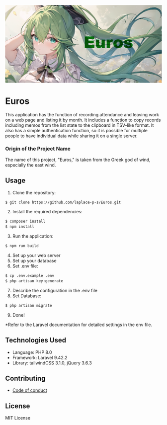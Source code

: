 <div><img src="./doc/images/main_banner.png" alt="Euros main banner" /></div>

# Euros
This application has the function of recording attendance and leaving work on a web page and listing it by month.
It includes a function to copy records including memos from the list state to the clipboard in TSV-like format.
It also has a simple authentication function, so it is possible for multiple people to have individual data while sharing it on a single server.

### Origin of the Project Name
The name of this project, "Euros," is taken from the Greek god of wind, especially the east wind.

## Usage
1. Clone the repository:
```bash
$ git clone https://github.com/laplace-p-s/Euros.git
```
2. Install the required dependencies:
```bash
$ composer install
$ npm install
```
3. Run the application:
```bash
$ npm run build
```
4. Set up your web server
5. Set up your database
6. Set .env file:
```bash
$ cp .env.example .env
$ php artisan key:generate
```
7. Describe the configuration in the .env file
8. Set Database:
```bash
$ php artisan migrate
```
9. Done!  

*Refer to the Laravel documentation for detailed settings in the env file.

## Technologies Used
- Language: PHP 8.0
- Framework: Laravel 9.42.2
- Library: tailwindCSS 3.1.0, jQuery 3.6.3

## Contributing
- [Code of conduct](./CODE_OF_CONDUCT.md)

## License
MIT License
